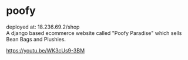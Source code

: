 # poofy
deployed at: 18.236.69.2/shop  
A django based ecommerce website called "Poofy Paradise" which sells Bean Bags and Plushies.   

https://youtu.be/WK3cUs9-3BM  
